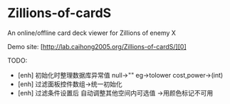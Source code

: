Zillions-of-cardS
=================

An online/offline card deck viewer for Zillions of enemy X

Demo site: [http://lab.caihong2005.org/Zillions-of-cardS/][0] 

TODO:
- [enh] 初始化时整理数据库异常值 null->"" eg->tolower cost,power->(int)
- [enh] 过滤面板控件数组->统一初始化
- [enh] 过滤条件设置后 自动调整其他空间内可选值 ->用颜色标记不可用

[0]: http://lab.caihong2005.org/Zillions-of-cardS/